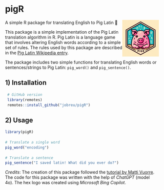 # pigR
A simple R package for translating English to Pig Latin :pig:
<img src="man/img/pigR_logo.png" align="right" alt="pigR logo" width="120">

This package is a simple implementation of the Pig Latin translation algorithm in R. Pig Latin is a language game that involves altering English words according to a simple set of rules. The rules used by this package are described in the [Pig Latin Wikipedia entry](https://en.wikipedia.org/wiki/Pig_Latin#Rules).

The package includes two simple functions for translating English words or sentences/strings to Pig Latin:
`pig_word()` and `pig_sentence()`.

## 1) Installation

```R
 # GitHub version
 library(remotes)
 remotes::install_github("jobreu/pigR")
```

## 2) Usage

```R
library(pigR)

# Translate a single word
pig_word("encoding")

# Translate a sentence
pig_sentence("I saved latin! What did you ever do?")
``` 
*Credits*: The creation of this package followed the [tutorial by Matti Vuorre](https://mvuorre.github.io/exampleRPackage/). The code for this package was written with the help of *ChatGPT* (model 4o). The hex logo was created using *Microsoft Bing Copilot*.
